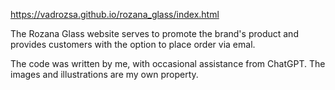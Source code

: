 https://vadrozsa.github.io/rozana_glass/index.html

The Rozana Glass website serves to promote the brand's product and provides customers with the option to place order via emal.

The code was written by me, with occasional assistance from ChatGPT. The images and illustrations are my own property.
